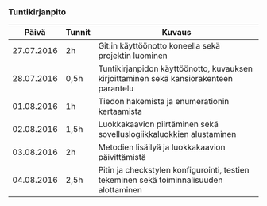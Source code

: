 ### Tuntikirjanpito
Päivä | Tunnit | Kuvaus
--------------- | ----- | ------
27.07.2016 | 2h | Git:in käyttöönotto koneella sekä projektin luominen
28.07.2016 |  0,5h  | Tuntikirjanpidon käyttöönotto, kuvauksen kirjoittaminen sekä kansiorakenteen parantelu
01.08.2016 |  1h  |  Tiedon hakemista ja enumerationin kertaamista
02.08.2016 |  1,5h  | Luokkakaavion piirtäminen sekä sovelluslogiikkaluokkien alustaminen
03.08.2016| 2h | Metodien lisäilyä ja luokkakaavion päivittämistä
04.08.2016| 2,5h | Pitin ja checkstylen konfigurointi, testien tekeminen sekä toiminnalisuuden alottaminen
